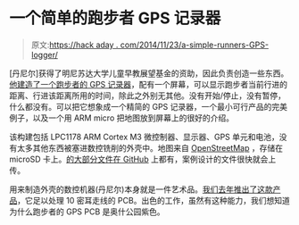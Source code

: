 # 一个简单的跑步者 GPS 记录器

> 原文:[https://hack aday . com/2014/11/23/a-simple-runners-GPS-logger/](https://hackaday.com/2014/11/23/a-simple-runners-gps-logger/)

[丹尼尔]获得了明尼苏达大学儿童早教展望基金的资助，因此负责创造一些东西。 [他建造了一个跑步者的 GPS 记录器](https://sites.google.com/a/umn.edu/tayl0518-runners-gps/)，配有一个屏幕，可以显示跑步者当前行进的距离、行进该距离所用的时间，除此之外别无其他。没有开始/停止，没有暂停，什么都没有。可以把它想象成一个精简的 GPS 记录器，一个最小可行产品的完美例子，以及一个用 ARM micro 把地图放到屏幕上的很好的介绍。

该构建包括 LPC1178 ARM Cortex M3 微控制器、显示器、GPS 单元和电池，没有太多其他东西被塞进数控铣削的外壳中。地图来自 [OpenStreetMap](http://www.openstreetmap.org/) ，存储在 microSD 卡上。[的大部分文件在 GitHub](https://github.com/dbtayl/Runner-s-GPS) 上都有，案例设计的文件很快就会上传。

用来制造外壳的数控机器(丹尼尔)本身就是一件艺术品。[我们去年推出了这款产品](http://hackaday.com/2013/08/16/101459/)，它足以处理 10 密耳走线的 PCB。出色的工作，虽然有这种能力，我们想知道为什么跑步者的 GPS PCB 是奥什公园紫色。